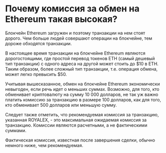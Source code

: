 # Почему комиссия за обмен на Ethereum такая высокая?

Блокчейн Ethereum загружен и поэтому транзакции на нем стоят дорого. Чем больше людей совершают операции на блокчейне, тем дороже обходятся транзакции.

В настоящее время транзакции на блокчейне Ethereum являются дорогостоящими, где простой перевод токенов ETH (самый дешевый тип транзакции) с одного адреса на другой может стоить до $10 в ETH. Таким образом, более сложный тип транзакции, т.е. операция обмена, может легко превысить $50.

Учитывая вышесказанное, обмен на блокчейне Ethereum экономически невыгоден, если речь идет о меньших суммах. Возможно, для того, кто обменивает криптовалюту на сумму 10 000 долларов, не так уж важно платить комиссию за транзакцию в размере 100 долларов, как для того, кто обменивает 500 долларов или меньшую сумму.

Следует также отметить, что рекомендуемая комиссия за транзакцию, указанная ROYALEX, - это максимальная ожидаемая комиссия за транзакцию. Комиссии являются расчетными, а не фактическими суммами.

Фактическая комиссия, известная после завершения сделки, обычно немного ниже, чем рекомендуемая.